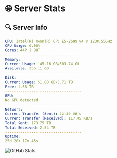 # 🌐 Server Stats
## 🔍 Server Info
```yaml
CPU: Intel(R) Xeon(R) CPU E5-2699 v4 @ 1238.55GHz
CPU Usage: 0.90%
Cores: 44P | 88T
-----------------------------------
Memory:
Current Usage: 145.16 GB/503.74 GB
Available: 355.11 GB
-----------------------------------
Disk:
Current Usage: 51.88 GB/1.71 TB
Free: 1.58 TB
-----------------------------------
GPU:
No GPU detected
-----------------------------------
Network:
Current Transfer (Sent): 22.39 MB/s
Current Transfer (Received): 117.05 KB/s
Total Sent: 173.75 TB
Total Received: 2.54 TB
-----------------------------------
Uptime:
25d 20h 17m 45s
```
![GitHub Stats](https://img.shields.io/badge/Updated-2025-03-05_19:01:03-blue)